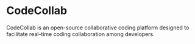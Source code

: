 # CodeCollab
CodeCollab is an open-source collaborative coding platform designed to facilitate real-time coding collaboration among developers.
